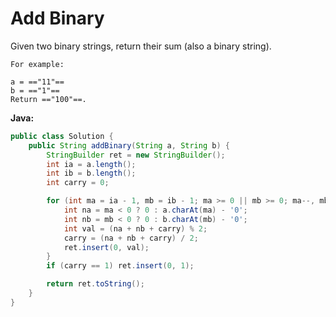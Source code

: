 # Add Binary

Given two binary strings, return their sum (also a binary string).

    For example:

    a = =="11"==
    b = =="1"==
    Return =="100"==.

**Java:**
```java
public class Solution {
    public String addBinary(String a, String b) {
        StringBuilder ret = new StringBuilder();
        int ia = a.length();
        int ib = b.length();
        int carry = 0;

        for (int ma = ia - 1, mb = ib - 1; ma >= 0 || mb >= 0; ma--, mb--) {
            int na = ma < 0 ? 0 : a.charAt(ma) - '0';
            int nb = mb < 0 ? 0 : b.charAt(mb) - '0';
            int val = (na + nb + carry) % 2;
            carry = (na + nb + carry) / 2;
            ret.insert(0, val);
        }
        if (carry == 1) ret.insert(0, 1);

        return ret.toString();
    }
}
```
